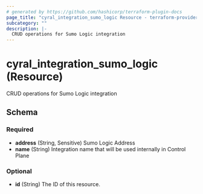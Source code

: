 ```yaml
---
# generated by https://github.com/hashicorp/terraform-plugin-docs
page_title: "cyral_integration_sumo_logic Resource - terraform-provider-cyral"
subcategory: ""
description: |-
  CRUD operations for Sumo Logic integration
---
```


# cyral_integration_sumo_logic (Resource)

CRUD operations for Sumo Logic integration



<!-- schema generated by tfplugindocs -->
## Schema

### Required

- **address** (String, Sensitive) Sumo Logic Address
- **name** (String) Integration name that will be used internally in Control Plane

### Optional

- **id** (String) The ID of this resource.


